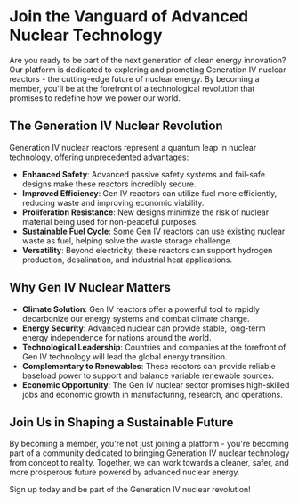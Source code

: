 # Join the Vanguard of Advanced Nuclear Technology

Are you ready to be part of the next generation of clean energy innovation? Our platform is dedicated to exploring and promoting Generation IV nuclear reactors - the cutting-edge future of nuclear energy. By becoming a member, you'll be at the forefront of a technological revolution that promises to redefine how we power our world.

## The Generation IV Nuclear Revolution

Generation IV nuclear reactors represent a quantum leap in nuclear technology, offering unprecedented advantages:

- **Enhanced Safety**: Advanced passive safety systems and fail-safe designs make these reactors incredibly secure.
- **Improved Efficiency**: Gen IV reactors can utilize fuel more efficiently, reducing waste and improving economic viability.
- **Proliferation Resistance**: New designs minimize the risk of nuclear material being used for non-peaceful purposes.
- **Sustainable Fuel Cycle**: Some Gen IV reactors can use existing nuclear waste as fuel, helping solve the waste storage challenge.
- **Versatility**: Beyond electricity, these reactors can support hydrogen production, desalination, and industrial heat applications.

## Why Gen IV Nuclear Matters

- **Climate Solution**: Gen IV reactors offer a powerful tool to rapidly decarbonize our energy systems and combat climate change.
- **Energy Security**: Advanced nuclear can provide stable, long-term energy independence for nations around the world.
- **Technological Leadership**: Countries and companies at the forefront of Gen IV technology will lead the global energy transition.
- **Complementary to Renewables**: These reactors can provide reliable baseload power to support and balance variable renewable sources.
- **Economic Opportunity**: The Gen IV nuclear sector promises high-skilled jobs and economic growth in manufacturing, research, and operations.

## Join Us in Shaping a Sustainable Future

By becoming a member, you're not just joining a platform - you're becoming part of a community dedicated to bringing Generation IV nuclear technology from concept to reality. Together, we can work towards a cleaner, safer, and more prosperous future powered by advanced nuclear energy.

Sign up today and be part of the Generation IV nuclear revolution!
